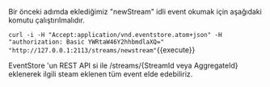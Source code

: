 Bir önceki adımda eklediğimiz "newStream" idli event okumak için aşağıdaki komutu çalıştırılmalıdır.

 `curl -i -H "Accept:application/vnd.eventstore.atom+json" -H "authorization: Basic YWRtaW46Y2hhbmdlaXQ=" "http://127.0.0.1:2113/streams/newstream"`{{execute}}

EventStore 'un REST API si ile /streams/{StreamId veya AggregateId} eklenerek ilgili steam eklenen tüm event elde edebiliriz.
